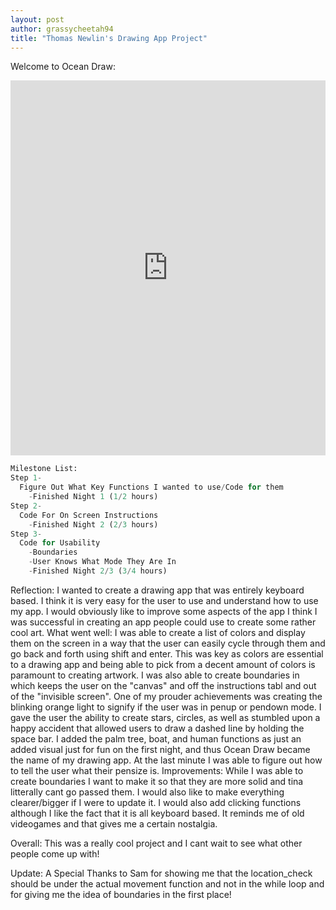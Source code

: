 ```yaml
---
layout: post
author: grassycheetah94
title: "Thomas Newlin's Drawing App Project"
---
```

Welcome to Ocean Draw: 

<iframe src="https://trinket.io/embed/python/9d9f724b18" width="100%" height="600" frameborder="0" marginwidth="0" marginheight="0" allowfullscreen></iframe>

```python
Milestone List:
Step 1-
  Figure Out What Key Functions I wanted to use/Code for them
    -Finished Night 1 (1/2 hours)
Step 2-
  Code For On Screen Instructions
    -Finished Night 2 (2/3 hours)
Step 3-
  Code for Usability
    -Boundaries
    -User Knows What Mode They Are In
    -Finished Night 2/3 (3/4 hours)
```

Reflection:
I wanted to create a drawing app that was entirely keyboard based. I think it is very easy for the user to use and understand how to use my app. I would obviously like to improve some aspects of the app I think I was successful in creating an app people could use to create some rather cool art. 
What went well:
I was able to create a list of colors and display them on the screen in a way that the user can easily cycle through them and go back and forth using shift and enter. This was key as colors are essential to a drawing app and being able to pick from a decent amount of colors is paramount to creating artwork.  I was also able to create boundaries in which keeps the user on the "canvas" and off the instructions tabl and out of the "invisible screen". One of my prouder achievements was creating the blinking orange light to signify if the user was in penup or pendown mode. I gave the user the ability to create stars, circles, as well as stumbled upon a happy accident that allowed users to draw a dashed line by holding the space bar. I added the palm tree, boat, and human functions as just an added visual just for fun on the first night, and thus Ocean Draw became the name of my drawing app. At the last minute I was able to figure out how to tell the user what their pensize is. 
Improvements:
While I was able to create boundaries I want to make it so that they are more solid and tina litterally cant go passed them. I would also like to make everything clearer/bigger if I were to update it.  I would also add clicking functions although I like the fact that it is all keyboard based. It reminds me of old videogames and that gives me a certain nostalgia. 

Overall:
This was a really cool project and I cant wait to see what other people come up with!

Update: A Special Thanks to Sam for showing me that the location_check should be under the actual movement function and not in the while loop and for giving me the idea of boundaries in the first place!
